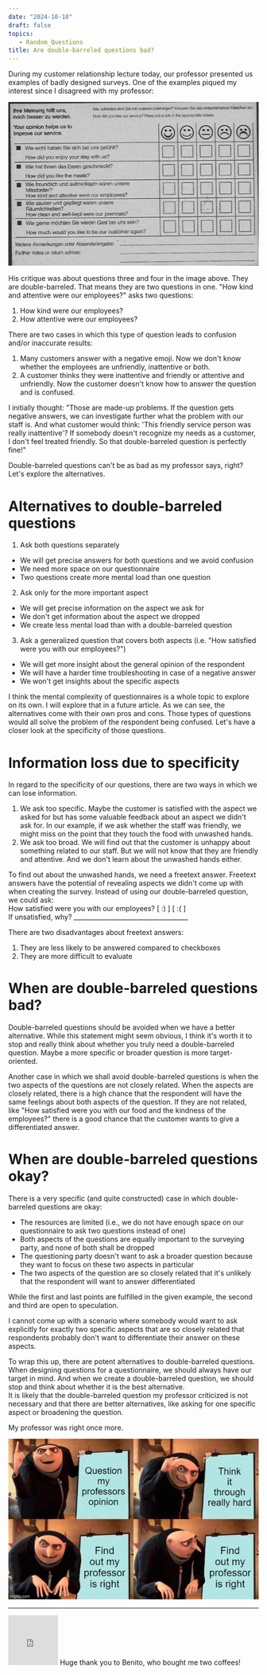 ```yaml
---
date: "2024-10-18"
draft: false
topics:
   - Random_Questions
title: Are double-barreled questions bad?
---
```


During my customer relationship lecture today, our professor presented us examples of badly designed surveys. One of the examples piqued my interest since I disagreed with my professor:
<!--more-->
![survey](image-6-x27-y66.png)

His critique was about questions three and four in the image above. They are double-barreled. That means they are two questions in one.
"How kind and attentive were our employees?" asks two questions:
1. How kind were our employees?
2. How attentive were our employees?

There are two cases in which this type of question leads to confusion and/or inaccurate results:
1. Many customers answer with a negative emoji. Now we don't know whether the employees are unfriendly, inattentive or both.
2. A customer thinks they were inattentive and friendly or attentive and unfriendly. Now the customer doesn't know how to answer the question and is confused.

I initially thought: "Those are made-up problems. If the question gets negative answers, we can investigate further what the problem with our staff is. And what customer would think: 'This friendly service person was really inattentive'? If somebody doesn't recognize my needs as a customer, I don't feel treated friendly. So that double-barreled question is perfectly fine!"

Double-barreled questions can't be as bad as my professor says, right? Let's explore the alternatives.

# Alternatives to double-barreled questions
1. Ask both questions separately
- We will get precise answers for both questions and we avoid confusion
- We need more space on our questionnaire
- Two questions create more mental load than one question
2. Ask only for the more important aspect
- We will get precise information on the aspect we ask for
- We don't get information about the aspect we dropped
- We create less mental load than with a double-barreled question
3. Ask a generalized question that covers both aspects (i.e. "How satisfied were you with our employees?")
- We will get more insight about the general opinion of the respondent
- We will have a harder time troubleshooting in case of a negative answer
- We won't get insights about the specific aspects

I think the mental complexity of questionnaires is a whole topic to explore on its own. I will explore that in a future article.
As we can see, the alternatives come with their own pros and cons. Those types of questions would all solve the problem of the respondent being confused. Let's have a closer look at the specificity of those questions.

# Information loss due to specificity
In regard to the specificity of our questions, there are two ways in which we can lose information.
1. We ask too specific. Maybe the customer is satisfied with the aspect we asked for but has some valuable feedback about an aspect we didn't ask for. In our example, if we ask whether the staff was friendly, we might miss on the point that they touch the food with unwashed hands.
2. We ask too broad. We will find out that the customer is unhappy about something related to our staff. But we will not know that they are friendly and attentive. And we don't learn about the unwashed hands either.

To find out about the unwashed hands, we need a freetext answer. Freetext answers have the potential of revealing aspects we didn't come up with when creating the survey. Instead of using our double-barreled question, we could ask:\
How satisfied were you with our employees? [ :) ] [ :( ] \
If unsatisfied, why? ____________________________________

There are two disadvantages about freetext answers:
1. They are less likely to be answered compared to checkboxes
2. They are more difficult to evaluate

# When are double-barreled questions bad?
Double-barreled questions should be avoided when we have a better alternative. While this statement might seem obvious, I think it's worth it to stop and really think about whether you truly need a double-barreled question. Maybe a more specific or broader question is more target-oriented.

Another case in which we shall avoid double-barreled questions is when the two aspects of the questions are not closely related. When the aspects are closely related, there is a high chance that the respondent will have the same feelings about both aspects of the question. If they are not related, like "How satisfied were you with our food and the kindness of the employees?" there is a good chance that the customer wants to give a differentiated answer.

# When are double-barreled questions okay?
There is a very specific (and quite constructed) case in which double-barreled questions are okay:
- The resources are limited (i.e., we do not have enough space on our questionnaire to ask two questions instead of one)
- Both aspects of the questions are equally important to the surveying party, and none of both shall be dropped
- The questioning party doesn't want to ask a broader question because they want to focus on these two aspects in particular
- The two aspects of the question are so closely related that it's unlikely that the respondent will want to answer differentiated

While the first and last points are fulfilled in the given example, the second and third are open to speculation.

I cannot come up with a scenario where somebody would want to ask explicitly for exactly two specific aspects that are so closely related that respondents probably don't want to differentiate their answer on these aspects.

To wrap this up, there are potent alternatives to double-barreled questions. When designing questions for a questionnaire, we should always have our target in mind. And when we create a double-barreled question, we should stop and think about whether it is the best alternative. \
It is likely that the double-barreled question my professor criticized is not necessary and that there are better alternatives, like asking for one specific aspect or broadening the question.

My professor was right once more.

![meme](973a62.jpg)

---
<iframe src="https://giphy.com/embed/hXMGQqJFlIQMOjpsKC" width="100" height="100" style="" frameBorder="0" class="giphy-embed" allowFullScreen></iframe> Huge thank you to Benito, who bought me two coffees!
